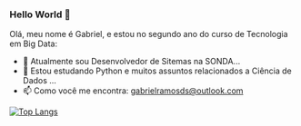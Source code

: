 ### Hello World 👋

Olá, meu nome é Gabriel, e estou no segundo ano do curso de Tecnologia em Big Data:

- 🔭 Atualmente sou Desenvolvedor de Sitemas na SONDA...
- 🌱 Estou estudando Python e muitos assuntos relacionados a Ciência de Dados ...
- 📫 Como você me encontra: gabrielramosds@outlook.com 

[![Top Langs](https://github-readme-stats.vercel.app/api/top-langs/?username=Gabriel-Rds&layout=compact)](https://github.com/anuraghazra/github-readme-stats)
